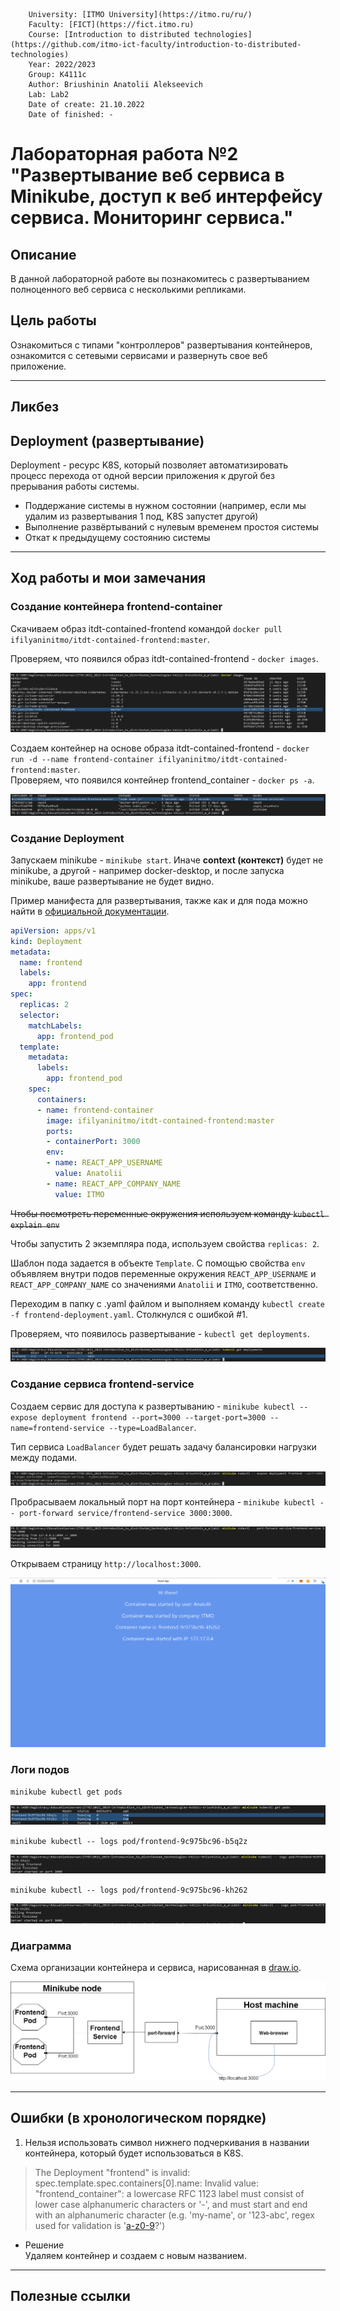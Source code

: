
        University: [ITMO University](https://itmo.ru/ru/)
        Faculty: [FICT](https://fict.itmo.ru)
        Course: [Introduction to distributed technologies](https://github.com/itmo-ict-faculty/introduction-to-distributed-technologies)
        Year: 2022/2023
        Group: K4111c
        Author: Briushinin Anatolii Alekseevich
        Lab: Lab2
        Date of create: 21.10.2022
        Date of finished: -

# Лабораторная работа №2 "Развертывание веб сервиса в Minikube, доступ к веб интерфейсу сервиса. Мониторинг сервиса."

## Описание
В данной лабораторной работе вы познакомитесь с развертыванием полноценного веб сервиса с несколькими репликами.

## Цель работы
Ознакомиться с типами "контроллеров" развертывания контейнеров, ознакомится с сетевыми сервисами и развернуть свое веб приложение.

---
## Ликбез

## Deployment (развертывание)
Deployment - ресурс K8S, который позволяет автоматизировать процесс перехода от одной версии приложения к другой без прерывания работы системы.

* Поддержание системы в нужном состоянии (например, если мы удалим из развертывания 1 под, K8S запустет другой)
* Выполнение развёртываний с нулевым временем простоя системы
* Откат к предыдущему состоянию системы

---
## Ход работы и мои замечания

### Создание контейнера frontend-container
Скачиваем образ itdt-contained-frontend командой `docker pull ifilyaninitmo/itdt-contained-frontend:master`.

Проверяем, что появился образ itdt-contained-frontend - `docker images`.

![Образ itdt-contained-frontend](https://github.com/AnatoliyBr/2022_2023-introduction_to_distributed_technologies-k4111c-briushinin_a_a/blob/master/lab2/images/itdt-contained-frontend_image.png 'Образ itdt-contained-frontend')

Создаем контейнер на основе образа itdt-contained-frontend - `docker run -d --name frontend-container ifilyaninitmo/itdt-contained-frontend:master`.  
Проверяем, что появился контейнер frontend_container - `docker ps -a`.  

![Контейнер frontend-container](https://github.com/AnatoliyBr/2022_2023-introduction_to_distributed_technologies-k4111c-briushinin_a_a/blob/master/lab2/images/frontend-container.png 'Контейнер frontend-container')

### Создание Deployment

Запускаем minikube - `minikube start`. Иначе **context (контекст)** будет не minikube, а другой - например docker-desktop, и после запуска minikube, ваше развертывание не будет видно.

Пример манифеста для развертывания, также как и для пода можно найти в [официальной документации](https://kubernetes.io/docs/concepts/workloads/controllers/deployment/).

```yaml
apiVersion: apps/v1
kind: Deployment
metadata:
  name: frontend
  labels:
    app: frontend
spec:
  replicas: 2
  selector:
    matchLabels:
      app: frontend_pod
  template:
    metadata:
      labels:
        app: frontend_pod
    spec:
      containers:
      - name: frontend-container
        image: ifilyaninitmo/itdt-contained-frontend:master
        ports:
        - containerPort: 3000
        env:
        - name: REACT_APP_USERNAME
          value: Anatolii
        - name: REACT_APP_COMPANY_NAME
          value: ITMO
```

~~Чтобы посмотреть переменные окружения используем команду `kubectl explain env`~~

Чтобы запустить 2 экземпляра пода, используем свойства `replicas: 2`.

Шаблон пода задается в объекте `Template`. С помощью свойства `env` объявляем внутри подов переменные окружения `REACT_APP_USERNAME` и `REACT_APP_COMPANY_NAME` со значениями `Anatolii` и `ITMO`, соответственно.

Переходим в папку с .yaml файлом и выполняем команду `kubectl create -f frontend-deployment.yaml`. Столкнулся с ошибкой #1.

Проверяем, что появилось развертывание - `kubectl get deployments`.

![frontend deployment](https://github.com/AnatoliyBr/2022_2023-introduction_to_distributed_technologies-k4111c-briushinin_a_a/blob/master/lab2/images/frontend_deployment.png 'frontend deployment')

### Создание сервиса frontend-service

Создаем сервис для доступа к развертыванию - `minikube kubectl -- expose deployment frontend --port=3000 --target-port=3000 --name=frontend-service --type=LoadBalancer`.

Тип сервиса `LoadBalancer` будет решать задачу балансировки нагрузки между подами.

![frontend service](https://github.com/AnatoliyBr/2022_2023-introduction_to_distributed_technologies-k4111c-briushinin_a_a/blob/master/lab2/images/frontend_service.png 'frontend service')

Пробрасываем локальный порт на порт контейнера - `minikube kubectl -- port-forward service/frontend-service 3000:3000`.

![Port-forward](https://github.com/AnatoliyBr/2022_2023-introduction_to_distributed_technologies-k4111c-briushinin_a_a/blob/master/lab2/images/port_forward.png 'Port-forward')

Открываем страницу `http://localhost:3000`.

![Frontend page](https://github.com/AnatoliyBr/2022_2023-introduction_to_distributed_technologies-k4111c-briushinin_a_a/blob/master/lab2/images/frontend_page.png 'Frontend page')

### Логи подов

`minikube kubectl get pods`

![Pods](https://github.com/AnatoliyBr/2022_2023-introduction_to_distributed_technologies-k4111c-briushinin_a_a/blob/master/lab2/images/get_pods.png 'Pods')

`minikube kubectl -- logs pod/frontend-9c975bc96-b5q2z`

![Log pod 1](https://github.com/AnatoliyBr/2022_2023-introduction_to_distributed_technologies-k4111c-briushinin_a_a/blob/master/lab2/images/log_pod1.png 'Log pod 1')

`minikube kubectl -- logs pod/frontend-9c975bc96-kh262`

![Log pod 2](https://github.com/AnatoliyBr/2022_2023-introduction_to_distributed_technologies-k4111c-briushinin_a_a/blob/master/lab2/images/log_pod2.png 'Log pod 2')

### Диаграмма
Схема организации контейнера и сервиса, нарисованная в [draw.io](https://app.diagrams.net/).

![Диаграмма](https://github.com/AnatoliyBr/2022_2023-introduction_to_distributed_technologies-k4111c-briushinin_a_a/blob/master/lab2/images/lab2_diagram.png 'Диаграмма')

---
## Ошибки (в хронологическом порядке)

1. Нельзя использовать символ нижнего подчеркивания в названии контейнера, который будет использоваться в K8S.

> The Deployment "frontend" is invalid: spec.template.spec.containers[0].name: Invalid value: "frontend_container": a lowercase RFC 1123 label must consist of lower case alphanumeric 
characters or '-', and must start and end with an alphanumeric character (e.g. 'my-name',  or '123-abc', regex used for validation is '[a-z0-9]([-a-z0-9]*[a-z0-9])?')

* Решение  
Удаляем контейнер и создаем с новым названием.

---
## Полезные ссылки
